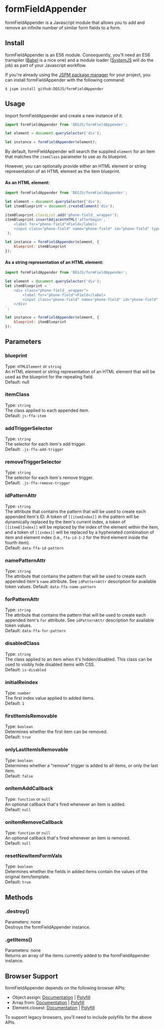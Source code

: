 # formFieldAppender
formFieldAppender is a Javascript module that allows you to add and remove an infinite number of similar form fields to a form.

## Install
formFieldAppender is an ES6 module. Consequently, you'll need an ES6 transpiler ([Babel](https://babeljs.io) is a nice one) and a module loader ([SystemJS](https://github.com/systemjs/systemjs) will do the job) as part of your Javascript workflow.

If you're already using the [JSPM package manager](http://jspm.io) for your project, you can install formFieldAppender with the following command:

```
$ jspm install github:DEGJS/formFieldAppender
```

## Usage
Import formFieldAppender and create a new instance of it.
```js
import formFieldAppender from 'DEGJS/formFieldAppender';

let element = document.querySelector('div');

let instance = formFieldAppender(element);
```

By default, formFieldAppender will search the supplied `element` for an item that matches the `itemClass` parameter to use as its blueprint.

However, you can optionally provide either an HTML element or string representation of an HTML element as the item blueprint.

#### As an HTML element:
```js
import formFieldAppender from 'DEGJS/formFieldAppender';

let element = document.querySelector('div');
let itemBlueprint = document.createElement('div');

itemBlueprint.classList.add('phone-field__wrapper');
itemBlueprint.insertAdjacentHTML('afterbegin', `
    <label for="phone-field">Field</label>
    <input class="phone-field" name="phone-field" id="phone-field" type="tel">
`);

let instance = formFieldAppender(element, {
    blueprint: itemBlueprint
});
```

#### As a string representation of an HTML element:
```js
import formFieldAppender from 'DEGJS/formFieldAppender';

let element = document.querySelector('div');
let itemBlueprint = `
    <div class="phone-field__wrapper">
        <label for="phone-field">Field</label>
        <input class="phone-field" name="phone-field" id="phone-field" type="tel">
    </div>
`;

let instance = formFieldAppender(element, {
    blueprint: itemBlueprint
});
```

## Parameters

### blueprint
Type: `HTMLElement` or `string`  
An HTML element or string representation of an HTML element that will be used as the blueprint for the repeating field.  
Default: null

### itemClass
Type: `string`  
The class applied to each appended item.  
Default: `js-ffa-item`

### addTriggerSelector
Type: `string`  
The selector for each item's add trigger.  
Default: `.js-ffa-add-trigger`

### removeTriggerSelector
Type: `string`  
The selector for each item's remove trigger.  
Default: `.js-ffa-remove-trigger`

### idPatternAttr
Type: `string`  
The attribute that contains the pattern that will be used to create each appended item's ID. A token of `[[itemIndex]]` in the pattern will be dynamically replaced by the item's current index, a token of `[[itemElIndex]]` will be replaced by the index of the element within the item, and a token of `[[index]]` will be replaced by a hyphenated combination of item and element index (i.e., `ffa-id-3-2` for the third element inside the fourth item).  
Default: `data-ffa-id-pattern`

### namePatternAttr
Type: `string`  
The attribute that contains the pattern that will be used to create each appended item's `name` attribute. See `idPatternAttr` description for available token values.
Default: `data-ffa-name-pattern`

### forPatternAttr
Type: `string`  
The attribute that contains the pattern that will be used to create each appended item's `for` attribute. See `idPatternAttr` description for available token values.  
Default: `data-ffa-for-pattern`

### disabledClass
Type: `string`  
The class applied to an item when it's hidden/disabled. This class can be used to visibly hide disabled items with CSS.  
Default: `is-disabled`

### initialReindex
Type: `number`  
The first index value applied to added items.  
Default: `1`

### firstItemIsRemovable
Type: `boolean`  
Determines whether the first item can be removed.  
Default: `true`

### onlyLastItemIsRemovable
Type: `boolean`  
Determines whether a "remove" trigger is added to all items, or only the last item.  
Default: `false`

### onItemAddCallback
Type: `function` or `null`  
An optional callback that's fired whenever an item is added.  
Default: `null`

### onItemRemoveCallback
Type: `function` or `null`  
An optional callback that's fired whenever an item is removed.  
Default: `null`

### resetNewItemFormVals
Type: `boolean`  
Determines whether the fields in added items contain the values of the original item/template.  
Default: `true`


## Methods

### .destroy()
Parameters: none  
Destroys the formFieldAppender instance.

### .getItems()
Parameters: none  
Returns an array of the items currently added to the formFieldAppender instance.



## Browser Support

formFieldAppender depends on the following browser APIs:
+ Object.assign: [Documentation](https://developer.mozilla.org/en-US/docs/Web/JavaScript/Reference/Global_Objects/Object/assign) | [Polyfill](https://developer.mozilla.org/en-US/docs/Web/JavaScript/Reference/Global_Objects/Object/assign#Polyfill)
+ Array.from: [Documentation](https://developer.mozilla.org/en-US/docs/Web/JavaScript/Reference/Global_Objects/Array/from) | [Polyfill](https://developer.mozilla.org/en-US/docs/Web/JavaScript/Reference/Global_Objects/Array/from#Polyfill)
+ Element.closest: [Documentation](https://developer.mozilla.org/en-US/docs/Web/API/Element/closest) | [Polyfill](https://developer.mozilla.org/en-US/docs/Web/API/Element/closest#Polyfill)

To support legacy browsers, you'll need to include polyfills for the above APIs.
